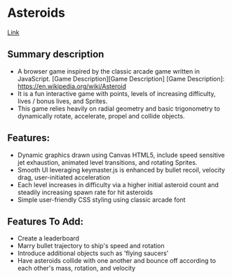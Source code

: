 # Asteroids

[Link][Link]

[Link]: http://griffinadams.com/asteroids

## Summary description

- A browser game inspired by the classic arcade game written in JavaScript.
[Game Description][Game Description]
[Game Description]: https://en.wikipedia.org/wiki/Asteroid
- It is a fun interactive game with points, levels of increasing difficulty, lives / bonus lives, and Sprites.
- This game relies heavily on radial geometry and basic trigonometry to dynamically rotate, accelerate, propel and collide objects.

## Features:

- Dynamic graphics drawn using Canvas HTML5, include speed sensitive jet exhaustion, animated level transitions, and rotating Sprites.
- Smooth UI leveraging keymaster.js is enhanced by bullet recoil, velocity drag, user-initiated acceleration
- Each level increases in difficulty via a higher initial asteroid count and steadily increasing spawn rate for hit asteroids
- Simple user-friendly CSS styling using classic arcade font

## Features To Add:

- Create a leaderboard
- Marry bullet trajectory to ship's speed and rotation
- Introduce additional objects such as 'flying saucers'
- Have asteroids collide with one another and bounce off according to each other's mass, rotation, and velocity
